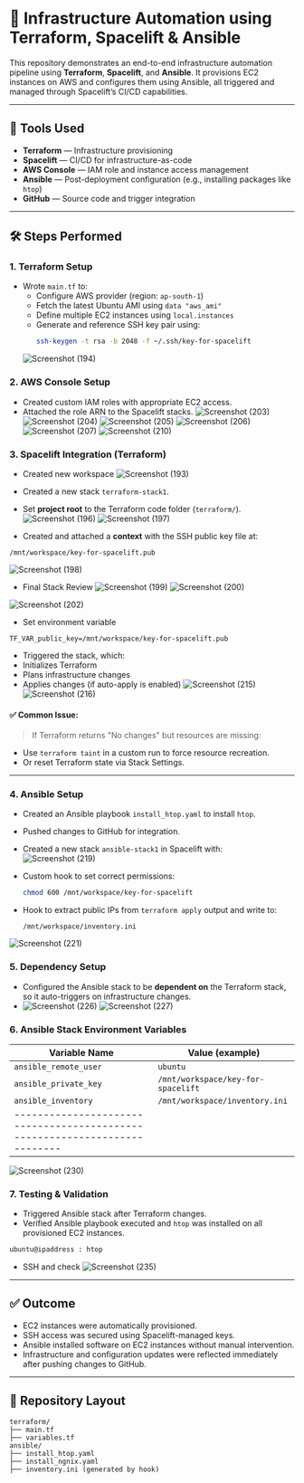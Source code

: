 # 🚀 Infrastructure Automation using Terraform, Spacelift & Ansible

This repository demonstrates an end-to-end infrastructure automation pipeline using **Terraform**, **Spacelift**, and **Ansible**.
It provisions EC2 instances on AWS and configures them using Ansible, all triggered and managed through Spacelift’s CI/CD capabilities.

---

## 🧰 Tools Used

- **Terraform** — Infrastructure provisioning
- **Spacelift** — CI/CD for infrastructure-as-code
- **AWS Console** — IAM role and instance access management
- **Ansible** — Post-deployment configuration (e.g., installing packages like `htop`)
- **GitHub** — Source code and trigger integration

---

## 🛠️ Steps Performed

### 1. Terraform Setup

- Wrote `main.tf` to:
  - Configure AWS provider (region: `ap-south-1`)
  - Fetch the latest Ubuntu AMI using `data "aws_ami"`
  - Define multiple EC2 instances using `local.instances`
  - Generate and reference SSH key pair using:
    ```bash
    ssh-keygen -t rsa -b 2048 -f ~/.ssh/key-for-spacelift
    ```
  ![Screenshot (194)](https://github.com/user-attachments/assets/2996ed38-0f08-4aa9-a289-f14b2f9c18e0)

### 2. AWS Console Setup

- Created custom IAM roles with appropriate EC2 access.
- Attached the role ARN to the Spacelift stacks.
![Screenshot (203)](https://github.com/user-attachments/assets/7feb88ef-e1e4-4bc2-ae3b-827f15ea2ecf)
![Screenshot (204)](https://github.com/user-attachments/assets/08e5bd58-7556-41f2-b55a-7f0d2883434a)
![Screenshot (205)](https://github.com/user-attachments/assets/e2912ca9-0fc9-4d69-8e30-a651c7bdb637)
![Screenshot (206)](https://github.com/user-attachments/assets/57fb8690-397d-4d69-8b4b-7d6f84d0fa2b)
![Screenshot (207)](https://github.com/user-attachments/assets/e96f7799-2068-4c14-a24c-eff5efa090cb)
![Screenshot (210)](https://github.com/user-attachments/assets/d4b49096-a9f1-4783-999a-22614a5a1585)

### 3. Spacelift Integration (Terraform)
- Created new workspace 
![Screenshot (193)](https://github.com/user-attachments/assets/1aca8585-1796-4f38-8109-8d39f5c64c44)

- Created a new stack `terraform-stack1`.
- Set **project root** to the Terraform code folder (`terraform/`).
![Screenshot (196)](https://github.com/user-attachments/assets/e48c7172-fc9a-444a-8543-3acb89e64eab)
![Screenshot (197)](https://github.com/user-attachments/assets/78d2558b-c690-44a7-bbb2-f00cee5b260f)

- Created and attached a **context** with the SSH public key file at:
```
/mnt/workspace/key-for-spacelift.pub
```
![Screenshot (198)](https://github.com/user-attachments/assets/5121fa63-e323-4319-a0d3-3ba69d494d2e)

- Final Stack Review
![Screenshot (199)](https://github.com/user-attachments/assets/729f4eee-3ae1-4a0a-8913-8f39abe04fd8)
![Screenshot (200)](https://github.com/user-attachments/assets/9d1fa676-8402-4253-aa1b-90272b953246)

![Screenshot (202)](https://github.com/user-attachments/assets/d2385b5e-5cd8-4215-a5d3-ee7a5cbf6743)

- Set environment variable
```
TF_VAR_public_key=/mnt/workspace/key-for-spacelift.pub
```
- Triggered the stack, which:
- Initializes Terraform
- Plans infrastructure changes
- Applies changes (if auto-apply is enabled)
![Screenshot (215)](https://github.com/user-attachments/assets/f28ddea7-fda3-4586-a95e-85bd3b443c96)
![Screenshot (216)](https://github.com/user-attachments/assets/58acac6e-1b74-4b2c-b406-1bf62862f1a2)

#### ✅ Common Issue:
> If Terraform returns "No changes" but resources are missing:
- Use `terraform taint` in a custom run to force resource recreation.
- Or reset Terraform state via Stack Settings.

---

### 4. Ansible Setup

- Created an Ansible playbook `install_htop.yaml` to install `htop`.
- Pushed changes to GitHub for integration.
- Created a new stack `ansible-stack1` in Spacelift with:
![Screenshot (219)](https://github.com/user-attachments/assets/b5053d34-ab35-4d6a-99e0-5f4035e78896)


- Custom hook to set correct permissions:
  ```bash
  chmod 600 /mnt/workspace/key-for-spacelift
  ```
- Hook to extract public IPs from `terraform apply` output and write to:
  ```
  /mnt/workspace/inventory.ini
  ```
![Screenshot (221)](https://github.com/user-attachments/assets/afc72ce4-09aa-4b94-8163-c87694053c42)


### 5. Dependency Setup

- Configured the Ansible stack to be **dependent on** the Terraform stack, so it auto-triggers on infrastructure changes.
- ![Screenshot (226)](https://github.com/user-attachments/assets/b09e65ae-2e24-43b8-8ed2-bd62f05937c2)
![Screenshot (227)](https://github.com/user-attachments/assets/00ab6323-5e96-447a-b262-8129f8f03a74)


### 6. Ansible Stack Environment Variables

| Variable Name              | Value (example)                             |
|---------------------------|----------------------------------------------|
| `ansible_remote_user`     | `ubuntu`                                     |
| `ansible_private_key`     | `/mnt/workspace/key-for-spacelift`           |
| `ansible_inventory`       | `/mnt/workspace/inventory.ini`               |
|--------------------------------------------------------------------------|

![Screenshot (230)](https://github.com/user-attachments/assets/faa6dd96-7016-4665-8a36-c91f6596300f)

### 7. Testing & Validation

- Triggered Ansible stack after Terraform changes.
- Verified Ansible playbook executed and `htop` was installed on all provisioned EC2 instances.
``` Bash
ubuntu@ipaddress : htop
```
- SSH and check
![Screenshot (235)](https://github.com/user-attachments/assets/a53acb45-c7d0-4c2a-9c9a-973765d386ce)

---

## ✅ Outcome

- EC2 instances were automatically provisioned.
- SSH access was secured using Spacelift-managed keys.
- Ansible installed software on EC2 instances without manual intervention.
- Infrastructure and configuration updates were reflected immediately after pushing changes to GitHub.

---

## 📁 Repository Layout

```
terraform/
├── main.tf
├── variables.tf
ansible/
├── install_htop.yaml
├── install_ngnix.yaml
├── inventory.ini (generated by hook)
```
